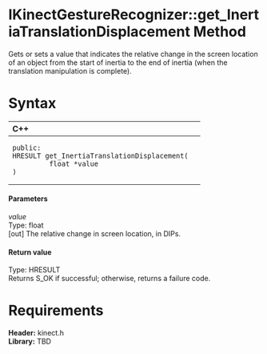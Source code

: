 IKinectGestureRecognizer::get\_InertiaTranslationDisplacement Method  
====================================================================  

Gets or sets a value that indicates the relative change in the screen location of an object from the start of inertia to the end of inertia (when the translation manipulation is complete). <span id="syntaxSection"></span>

Syntax  
======  

<table>
<colgroup>
<col width="100%" />
</colgroup>
<thead>
<tr class="header">
<th align="left">C++</th>
</tr>
</thead>
<tbody>
<tr class="odd">
<td align="left"><pre><code>public:  
HRESULT get_InertiaTranslationDisplacement(  
         float *value  
)</code></pre></td>
</tr>
</tbody>
</table>

<span id="ID4EG"></span>
#### Parameters  

*value*    
Type: float  
[out] The relative change in screen location, in DIPs.  

<span id="ID4EP"></span>
#### Return value  

Type: HRESULT  
Returns S\_OK if successful; otherwise, returns a failure code.  

<span id="requirements"></span>

Requirements  
============  

**Header:** kinect.h  
**Library:** TBD  



<!--Please do not edit the data in the comment block below.-->
<!--
TOCTitle : get_InertiaTranslationDisplacement Method
RLTitle : IKinectGestureRecognizer::get_InertiaTranslationDisplacement Method
KeywordK : get_InertiaTranslationDisplacement method
KeywordK : IKinectGestureRecognizer::get_InertiaTranslationDisplacement method
KeywordF : IKinectGestureRecognizer::get_InertiaTranslationDisplacement
KeywordF : get_InertiaTranslationDisplacement
KeywordF : Microsoft.Kinect.kinect.IKinectGestureRecognizer.get_InertiaTranslationDisplacement(float@)
KeywordA : M:Microsoft.Kinect.kinect.IKinectGestureRecognizer.get_InertiaTranslationDisplacement(float@)
AssetID : M:Microsoft.Kinect.kinect.IKinectGestureRecognizer.get_InertiaTranslationDisplacement(float@)
Locale : en-us
CommunityContent : 1
APIType : Managed
APILocation : 
APIName : Microsoft.Kinect.kinect.IKinectGestureRecognizer::get_InertiaTranslationDisplacement
TargetOS : Windows
TopicType : kbSyntax
DevLang : C++
DocSet : K4Wv2
ProjType : K4Wv2Proj
Technology : Kinect for Windows
Product : Kinect for Windows SDK v2
productversion : 20
-->
